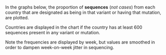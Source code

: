 In the graphs below, the proportion of **sequences** (_not cases_) from each country that are designated as being in that variant or having that mutation, are plotted.

Countries are displayed in the chart if the country has at least 600 sequences present in any variant or mutation.

Note the frequencies are displayed by week, but values are smoothed in order to dampen week-on-week jitter in sequencing.